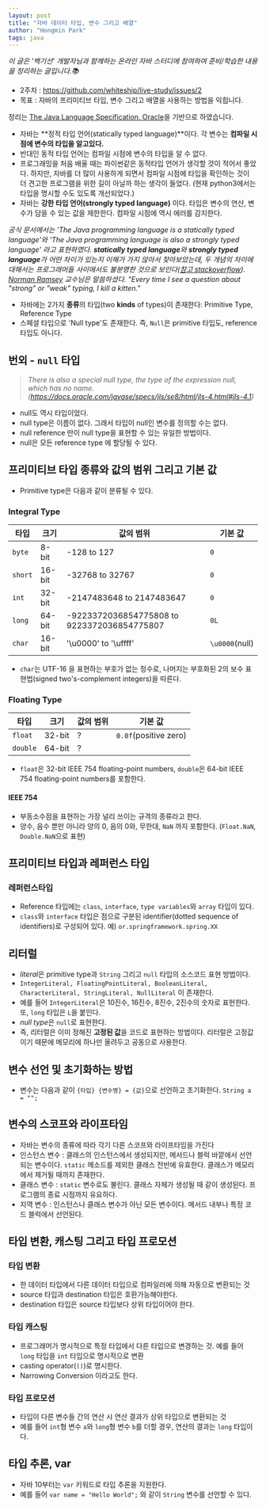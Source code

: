 ```yaml
---
layout: post
title: "자바 데이터 타입, 변수 그리고 배열"
author: "Hongmin Park"
tags: java
---
```

*이 글은 '백기선' 개발자님과 함께하는 온라인 자바 스터디에 참여하여 준비/학습한 내용을 정리하는 글입니다.📚*
- 2주차 : https://github.com/whiteship/live-study/issues/2
- 목표 : 자바의 프리미티브 타입, 변수 그리고 배열을 사용하는 방법을 익힙니다.

정리는 [The Java Language Specification, Oracle](https://docs.oracle.com/javase/specs/jls/se8/html/index.html)을 기반으로 하였습니다.


- 자바는 **정적 타입 언어(statically typed language)**이다. 각 변수는 __컴파일 시점에 변수의 타입을 알고있다.__
- 반대인 동적 타입 언어는 컴파일 시점에 변수의 타입을 알 수 없다.
- 프로그래밍을 처음 배울 때는 파이썬같은 동적타입 언어가 생각할 것이 적어서 좋았다. 하지만, 자바를 더 많이 사용하게 되면서 컴파일 시점에 타입을 확인하는 것이 더 견고한 프로그램을 위한 길이 아닐까 하는 생각이 들었다. 
(현재 python3에서는 타입을 명시할 수도 있도록 개선되었다.)
- 자바는 **강한 타입 언어(strongly typed language)** 이다. 타입은 변수의 연산, 변수가 담을 수 있는 값을 제한한다. 컴파일 시점에 역시 에러를 감지한다. 

*공식 문서에서는 'The Java programming language is a statically typed language'와 'The Java programming language is also a strongly typed language' 라고 표현하였다. **statically typed language**와 **strongly typed language**가 어떤 차이가 있는지 이해가 가지 않아서 찾아보았는데, 두 개념의 차이에 대해서는 프로그래머들 사이에서도 불분명한 것으로 보인다([참고 stackoverflow](https://stackoverflow.com/questions/2351190/static-dynamic-vs-strong-weak)). [Norman Ramsey](https://www.cs.tufts.edu/~nr/) 교수님은 말씀하셨다. "Every time I see a question about "strong" or "weak" typing, I kill a kitten."*

- 자바에는 2가지 **종류**의 타입(two **kinds** of types)이 존재한다: Primitive Type, Reference Type
- 스페셜 타입으로 'Null type'도 존재한다. 즉, `Null`은 primitive 타입도, reference 타입도 아니다. 

## 번외 - `null` 타입
> *There is also a special null type, the type of the expression null, which has no name.(https://docs.oracle.com/javase/specs/jls/se8/html/jls-4.html#jls-4.1)*

- null도 역시 타입이었다. 
- null type은 이름이 없다. 그래서 타입이 null인 변수를 정의할 수는 없다. 
- null reference 만이 null type을 표현할 수 있는 유일한 방법이다. 
- null은 모든 reference type 에 할당될 수 있다. 	

## 프리미티브 타입 종류와 값의 범위 그리고 기본 값
- Primitive type은 다음과 같이 분류될 수 있다. 

### Integral Type
| 타입 | 크기 | 값의 범위 | 기본 값 |
| --- | --- | --- | --- |
| `byte` | 8-bit | -128 to 127 | `0` |
| `short` | 16-bit | -32768 to 32767 | `0` |
| `int` | 32-bit | -2147483648 to 2147483647 | `0` |
| `long` | 64-bit | -9223372036854775808 to 9223372036854775807 | `0L` |
| `char` | 16-bit | '\u0000' to '\uffff' | `\u0000`(null) |

- `char`는 UTF-16 을 표현하는 부호가 없는 정수로, 나머지는 부호화된 2의 보수 표현법(signed two's-complement integers)을 따른다. 

### Floating Type
| 타입 | 크기 | 값의 범위 | 기본 값 |
| --- | --- | --- | --- |
| `float` | 32-bit | ? | `0.0f`(positive zero) |
| `double` | 64-bit | ?  | | `0.0d`(positive zero) |

- `float`은 32-bit IEEE 754 floating-point numbers, `double`은  64-bit IEEE 754 floating-point numbers를 포함한다.

#### IEEE 754
- 부동소수점을 표현하는 가장 널리 쓰이는 규격의 종류라고 한다. 
- 양수, 음수 뿐만 아니라 양의 0, 음의 0와, 무한대, `NaN` 까지 포함한다. (`Float.NaN`, `Double.NaN`으로 표현)

## 프리미티브 타입과 레퍼런스 타입
### 레퍼런스타입
- Reference 타입에는 `class`, `interface`, `type variables`와 `array` 타입이 있다. 
- `class`와 `interface` 타입은 점으로 구분된 identifier(dotted sequence of identifiers)로 구성되어 있다. 예) `or.springframework.spring.XX`

## 리터럴
- *literal*은 primitive type과 `String` 그리고 `null` 타입의 소스코드 표현 방법이다. 
- `IntegerLiteral, FloatingPointLiteral, BooleanLiteral, CharacterLiteral, StringLiteral, NullLiteral` 이 존재한다.
- 예를 들어 `IntegerLiteral`은 10진수, 16진수, 8진수, 2진수의 숫자로 표현한다. 또, `long` 타입은 `L`을 붙인다. 
- *null type*은 `null`로 표현한다.
- 즉, 리터럴은 이미 정해진 **고정된 값**을 코드로 표현하는 방법이다. 리터럴은 고정값이기 때문에 메모리에 하나만 올려두고 공동으로 사용한다. 

## 변수 선언 및 초기화하는 방법
- 변수는 다음과 같이 `{타입} {변수명} = {값}`으로 선언하고 초기화한다. 
`String a = "";`

## 변수의 스코프와 라이프타임
- 자바는 변수의 종류에 따라 각기 다른 스코프와 라이프타임을 가진다
- 인스턴스 변수 : 클래스의 인스턴스에서 생성되지만, 메서드나 블럭 바깥에서 선언되는 변수이다. `static` 메소드를 제외한 클래스 전반에 유효한다. 클래스가 메모리에서 제거될 때까지 존재한다.
- 클래스 변수 : `static` 변수로도 불린다. 클래스 자체가 생성될 때 같이 생성된다. 프로그램의 종료 시점까지 유요하다. 
- 지역 변수 : 인스턴스나 클래스 변수가 아닌 모든 변수이다. 메서드 내부나 특정 코드 블럭에서 선언된다. 

## 타입 변환, 캐스팅 그리고 타입 프로모션
### 타입 변환
- 한 데이터 타입에서 다른 데이터 타입으로 컴파일러에 의해 자동으로 변환되는 것
- source 타입과 destination 타입은 호환가능해야한다.
- destination 타입은 source 타입보다 상위 타입이어야 한다. 

### 타입 캐스팅
- 프로그래머가 명시적으로 특정 타입에서 다른 타입으로 변경하는 것. 예를 들어 `long` 타입을 `int` 타입으로 명시적으로 변환
- casting operator(`()`)로 명시한다. 
- Narrowing Conversion 이라고도 한다.  

### 타입 프로모션
- 타입이 다른 변수들 간의 연산 시 연산 결과가 상위 타입으로 변환되는 것
- 예를 들어 `int`형 변수 `a`와 `long`형 변수 `b`를 더할 경우, 연산의 결과는 `long` 타입이다. 

## 타입 추론, var
- 자바 10부터는 `var` 키워드로 타입 추론을 지원한다. 
- 예를 들어 `var name = "Hello World";` 와 같이 `String` 변수를 선언할 수 있다. 

